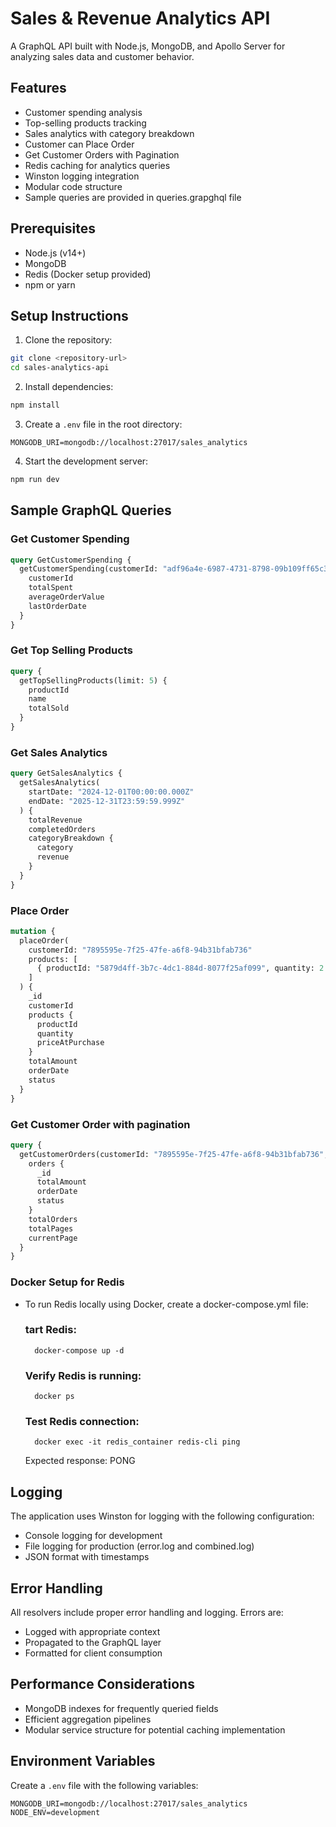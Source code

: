 # Sales & Revenue Analytics API

A GraphQL API built with Node.js, MongoDB, and Apollo Server for analyzing sales data and customer behavior.

## Features

- Customer spending analysis
- Top-selling products tracking
- Sales analytics with category breakdown
- Customer can Place Order
- Get Customer Orders with Pagination
- Redis caching for analytics queries
- Winston logging integration
- Modular code structure
- Sample queries are provided in queries.grapghql file

## Prerequisites

- Node.js (v14+)
- MongoDB
- Redis (Docker setup provided)
- npm or yarn

## Setup Instructions

1. Clone the repository:
```bash
git clone <repository-url>
cd sales-analytics-api
```

2. Install dependencies:
```bash
npm install
```

3. Create a `.env` file in the root directory:
```
MONGODB_URI=mongodb://localhost:27017/sales_analytics
```

4. Start the development server:
```bash
npm run dev
```

## Sample GraphQL Queries

### Get Customer Spending
```graphql
query GetCustomerSpending {
  getCustomerSpending(customerId: "adf96a4e-6987-4731-8798-09b109ff65c3") {
    customerId
    totalSpent
    averageOrderValue
    lastOrderDate
  }
}
```

### Get Top Selling Products
```graphql
query {
  getTopSellingProducts(limit: 5) {
    productId
    name
    totalSold
  }
}
```

### Get Sales Analytics
```graphql
query GetSalesAnalytics {
  getSalesAnalytics(
    startDate: "2024-12-01T00:00:00.000Z"
    endDate: "2025-12-31T23:59:59.999Z"
  ) {
    totalRevenue
    completedOrders
    categoryBreakdown {
      category
      revenue
    }
  }
}

```

### Place Order
```graphql
mutation {
  placeOrder(
    customerId: "7895595e-7f25-47fe-a6f8-94b31bfab736"
    products: [
      { productId: "5879d4ff-3b7c-4dc1-884d-8077f25af099", quantity: 2 }
    ]
  ) {
    _id
    customerId
    products {
      productId
      quantity
      priceAtPurchase
    }
    totalAmount
    orderDate
    status
  }
}
```

### Get Customer Order with pagination
```graphql
query {
  getCustomerOrders(customerId: "7895595e-7f25-47fe-a6f8-94b31bfab736", page: 1, limit: 5) {
    orders {
      _id
      totalAmount
      orderDate
      status
    }
    totalOrders
    totalPages
    currentPage
  }
}
```

### Docker Setup for Redis
- To run Redis locally using Docker, create a docker-compose.yml file:

  ### tart Redis:
  ```
    docker-compose up -d
  ```

  ### Verify Redis is running:
  ```
    docker ps
  ```

  ### Test Redis connection:
  ```
    docker exec -it redis_container redis-cli ping
  ```
  Expected response: PONG

## Logging

The application uses Winston for logging with the following configuration:
- Console logging for development
- File logging for production (error.log and combined.log)
- JSON format with timestamps

## Error Handling

All resolvers include proper error handling and logging. Errors are:
- Logged with appropriate context
- Propagated to the GraphQL layer
- Formatted for client consumption

## Performance Considerations

- MongoDB indexes for frequently queried fields
- Efficient aggregation pipelines
- Modular service structure for potential caching implementation

## Environment Variables

Create a `.env` file with the following variables:

```
MONGODB_URI=mongodb://localhost:27017/sales_analytics
NODE_ENV=development
```
